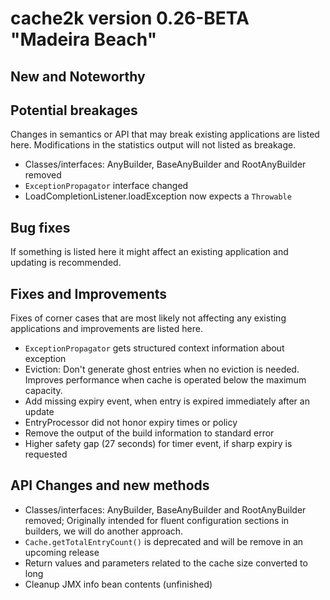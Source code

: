 # cache2k version 0.26-BETA "Madeira Beach"

## New and Noteworthy


## Potential breakages

Changes in semantics or API that may break existing applications are listed here. 
Modifications in the statistics output will not listed as breakage.

  * Classes/interfaces: AnyBuilder, BaseAnyBuilder and RootAnyBuilder removed
  * `ExceptionPropagator` interface changed
  * LoadCompletionListener.loadException now expects a `Throwable`

## Bug fixes

If something is listed here it might affect an existing application and updating is recommended.

## Fixes and Improvements

Fixes of corner cases that are most likely not affecting any existing applications and improvements are listed here.

  * `ExceptionPropagator` gets structured context information about exception
  * Eviction: Don't generate ghost entries when no eviction is needed. Improves performance when cache is operated 
    below the maximum capacity.
  * Add missing expiry event, when entry is expired immediately after an update  
  * EntryProcessor did not honor expiry times or policy
  * Remove the output of the build information to standard error
  * Higher safety gap (27 seconds) for timer event, if sharp expiry is requested
 
## API Changes and new methods

  * Classes/interfaces: AnyBuilder, BaseAnyBuilder and RootAnyBuilder removed; Originally intended for fluent 
    configuration sections in builders, we will do another approach.
  * `Cache.getTotalEntryCount()` is deprecated and will be remove in an upcoming release
  * Return values and parameters related to the cache size converted to long
  * Cleanup JMX info bean contents (unfinished)
 
  
  
